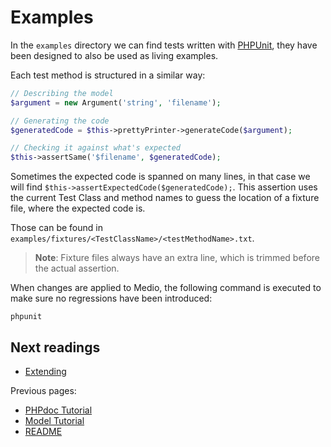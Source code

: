 # Examples

In the `examples` directory we can find tests written with [PHPUnit](https://phpunit.de/),
they have been designed to also be used as living examples.

Each test method is structured in a similar way:

```php
// Describing the model
$argument = new Argument('string', 'filename');

// Generating the code
$generatedCode = $this->prettyPrinter->generateCode($argument);

// Checking it against what's expected
$this->assertSame('$filename', $generatedCode);
```

Sometimes the expected code is spanned on many lines, in that case we will find
`$this->assertExpectedCode($generatedCode);`.
This assertion uses the current Test Class and method names to guess the location of a fixture file,
where the expected code is.

Those can be found in `examples/fixtures/<TestClassName>/<testMethodName>.txt`.

> **Note**: Fixture files always have an extra line, which is trimmed before the actual assertion.

When changes are applied to Medio, the following command is executed to make sure no regressions
have been introduced:

    phpunit

## Next readings

* [Extending](04-extending.md)

Previous pages:

* [PHPdoc Tutorial](02-phpdoc-tutorial.md)
* [Model Tutorial](01-model-tutorial.md)
* [README](../README.md)
